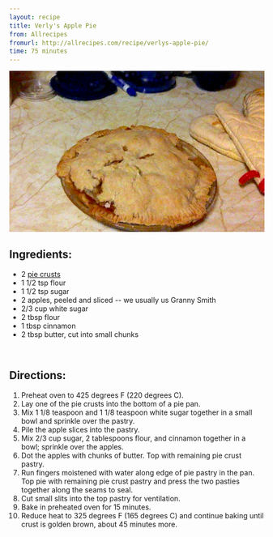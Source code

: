 ```yaml
---
layout: recipe
title: Verly's Apple Pie
from: Allrecipes
fromurl: http://allrecipes.com/recipe/verlys-apple-pie/
time: 75 minutes
---
```


![Apple pie](/assets/img/applepie.png)

Ingredients:
------------
* 2 [pie crusts](http://recipes.lucywyman.me/desserts/2015/02/01/pie-crust.html)
* 1 1/2 tsp flour
* 1 1/2 tsp sugar
* 2 apples, peeled and sliced -- we usually us Granny Smith
* 2/3 cup white sugar
* 2 tbsp flour
* 1 tbsp cinnamon
* 2 tbsp butter, cut into small chunks

<br>

Directions:
-----------

1. Preheat oven to 425 degrees F (220 degrees C).
2. Lay one of the pie crusts into the bottom of a pie pan. 
3. Mix 1 1/8 teaspoon and 1 1/8 teaspoon white sugar together in a small bowl and sprinkle over the pastry.
4. Pile the apple slices into the pastry. 
5. Mix 2/3 cup sugar, 2 tablespoons flour, and cinnamon together in a bowl; sprinkle over the apples. 
6. Dot the apples with chunks of butter. Top with remaining pie crust pastry.
7. Run fingers moistened with water along edge of pie pastry in the pan. Top pie with remaining pie crust pastry and press the two pasties together along the seams to seal. 
8. Cut small slits into the top pastry for ventilation.
9. Bake in preheated oven for 15 minutes. 
10. Reduce heat to 325 degrees F (165 degrees C) and continue baking until crust is golden brown, about 45 minutes more.

